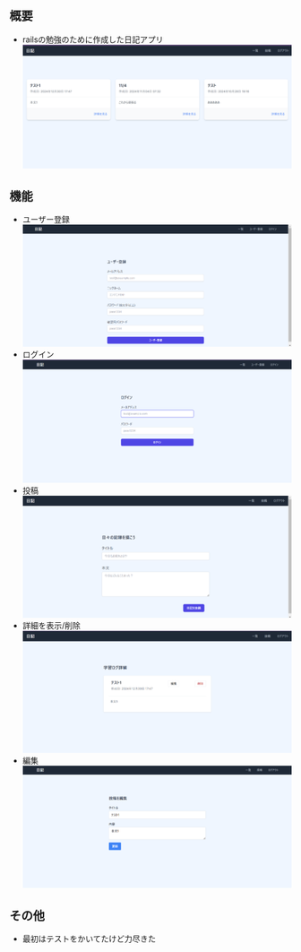 ## 概要
- railsの勉強のために作成した日記アプリ
![top画面](/image/top.png)

## 機能
- ユーザー登録
![](/image/regist.png)
- ログイン
![](/image/login.png)
- 投稿
![](/image/new.png)
- 詳細を表示/削除
![](/image/show.png)
- 編集
![](/image/edit.png)

## その他
- 最初はテストをかいてたけど力尽きた
